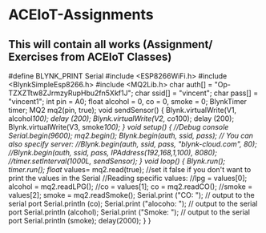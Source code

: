 # ACEIoT-Assignments
This will contain all works (Assignment/ Exercises from ACEIoT Classes)
-------------------------------------------------------------------------------
#define BLYNK_PRINT Serial
#include <ESP8266WiFi.h>
#include <BlynkSimpleEsp8266.h>
#include <MQ2Lib.h>
char auth[] = "Op-TZXZTtw8ZJrmzyRupHbu2fn5Xkf1J";
char ssid[] = "vincent";
char pass[] = "vincent1";
int pin = A0;
float alcohol = 0, co = 0, smoke = 0;
BlynkTimer timer;
MQ2 mq2(pin, true);
void sendSensor()
{
Blynk.virtualWrite(V1, alcohol*100);
delay (200);
Blynk.virtualWrite(V2, co*100);
delay (200);
Blynk.virtualWrite(V3, smoke*100);
}
void setup()
{
//Debug console
Serial.begin(9600);
mq2.begin();
Blynk.begin(auth, ssid, pass);
// You can also specify server:
//Blynk.begin(auth, ssid, pass, "blynk-cloud.com", 80);
//Blynk.begin(auth, ssid, pass, IPAddress(192,168,1,100), 8080);
//timer.setInterval(1000L, sendSensor);
}
void loop()
{
Blynk.run();
timer.run();
float* values= mq2.read(true); //set it false if you don't want to print the values in the Serial
//Reading specific values:
//lpg = values[0];
alcohol = mq2.readLPG();
//co = values[1];
co = mq2.readCO();
//smoke = values[2];
smoke = mq2.readSmoke();
Serial.print ("CO: "); // output to the serial port
Serial.println (co);
Serial.print ("alocoho: "); // output to the serial port
Serial.println (alcohol);
Serial.print ("Smoke: "); // output to the serial port
Serial.println (smoke);
delay(2000);
}
}

